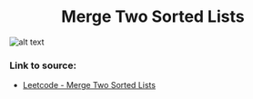 <h1 align="center">Merge Two Sorted Lists</h1>

![alt text](https://images2.imgbox.com/89/ad/P9ICAcrW_o.png?raw=true)

### Link to source: 
- <a href="https://leetcode.com/problems/merge-two-sorted-lists/">Leetcode - Merge Two Sorted Lists</a>

